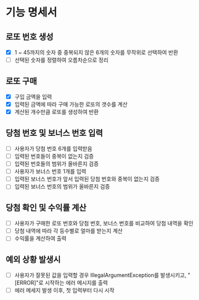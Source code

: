 # 기능 명세서

## 로또 번호 생성
- [X] 1 ~ 45까지의 숫자 중 중복되지 않은 6개의 숫자를 무작위로 선택하여 반환
- [ ] 선택된 숫자를 정렬하여 오름차순으로 정리

## 로또 구매
- [X] 구입 금액을 입력
- [X] 입력된 금액에 따라 구매 가능한 로또의 갯수를 계산
- [X] 계산된 개수만큼 로또를 생성하여 반환

## 당첨 번호 및 보너스 번호 입력
- [ ] 사용자가 당첨 번호 6개를 입력받음
- [ ] 입력된 번호들이 중복이 없는지 검증
- [ ] 입력된 번호들의 범위가 올바른지 검증
- [ ] 사용자가 보너스 번호 1개를 입력
- [ ] 입력된 보너스 번호가 앞서 입력된 당첨 번호와 중복이 없는지 검증
- [ ] 입력된 보너스 번호의 범위가 올바른지 검증

## 당첨 확인 및 수익률 계산
- [ ] 사용자가 구매한 로또 번호와 당첨 번호, 보너스 번호를 비교하여 당첨 내역을 확인
- [ ] 당첨 내역에 따라 각 등수별로 얼마를 받는지 계산
- [ ] 수익률을 계산하여 출력

## 예외 상황 발생시
- [ ] 사용자가 잘못된 값을 입력할 경우 IllegalArgumentException를 발생시키고, "[ERROR]"로 시작하는 에러 메시지를 출력
- [ ] 에러 메세지 발생 이후, 첫 입력부터 다시 시작 